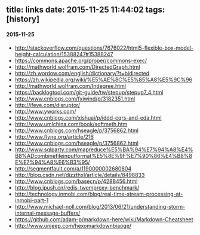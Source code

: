 title: links
date: 2015-11-25 11:44:02
tags: [history]
---
#### 2015-11-25
+ http://stackoverflow.com/questions/7676022/html5-flexible-box-model-height-calculation/15388247#15388247
+ https://commons.apache.org/proper/commons-exec/
+ http://mathworld.wolfram.com/DirectedGraph.html
+ http://zh.wordow.com/english/dictionary/?t=bidirected
+ https://zh.wikipedia.org/wiki/%E5%AE%8C%E5%85%A8%E5%9C%96
+ http://mathworld.wolfram.com/Indegree.html
+ https://backlogtool.com/git-guide/tw/stepup/stepup7_4.html
+ http://www.cnblogs.com/fxjwind/p/3182351.html
+ http://ifeve.com/disruptor/
+ http://www.yworks.com/
+ http://www.cnblogs.com/xishuai/p/iddd-cqrs-and-eda.html
+ http://www.umlchina.com/book/softmeth.htm
+ http://www.cnblogs.com/hseagle/p/3756862.html
+ http://www.flyne.org/article/216
+ http://www.cnblogs.com/hseagle/p/3756862.html
+ http://www.sqlparty.com/mapreduce%E5%BA%94%E7%94%A8%E4%B8%ADcombinefileinputformat%E5%8E%9F%E7%90%86%E4%B8%8E%E7%94%A8%E6%B3%95/
+ http://segmentfault.com/a/1190000002680804
+ http://blog.csdn.net/dizzthxl/article/details/8498833
+ http://www.cnblogs.com/basecn/p/4288456.html
+ http://blog.jpush.cn/redis-twemproxy-benchmark/
+ http://technology.inmobi.com/blog/real-time-stream-processing-at-inmobi-part-1
+ http://www.michael-noll.com/blog/2013/06/21/understanding-storm-internal-message-buffers/
+ https://github.com/adam-p/markdown-here/wiki/Markdown-Cheatsheet
+ http://www.unjeep.com/hexomarkdownbiaoge/
